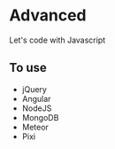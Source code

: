 # Advanced
Let's code with Javascript

## To use
* jQuery
* Angular
* NodeJS
* MongoDB
* Meteor
* Pixi
